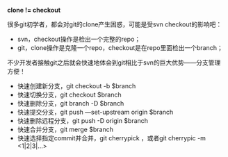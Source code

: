 **clone != checkout**

很多git初学者，都会对git的clone产生困惑，可能是受svn checkout的影响吧：

- svn，checkout操作是检出一个完整的repo；
- git，clone操作是克隆一个repo，checkout是在repo里面检出一个branch；

不少开发者接触git之后就会快速地体会到git相比于svn的巨大优势——分支管理方便！

- 快速创建新分支，git checkout -b $branch
- 快速切换分支，git checkout $branch
- 快速删除分支，git branch -D $branch
- 快速提交分支，git push —set-upstream origin $branch
- 快速删除远程分支，git push -D origin $branch
- 快速合并分支，git merge $branch
- 快速选择指定commit并合并，git cherrypick <commit>，或者git cherrypic <merge> -m <1|2|3|...>